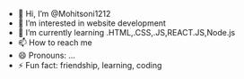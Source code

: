 - 👋 Hi, I’m @Mohitsoni1212
- 👀 I’m interested in website development 
- 🌱 I’m currently learning .HTML,.CSS,.JS,REACT.JS,Node.js 
- 📫 How to reach me
- 😄 Pronouns: ...
- ⚡ Fun fact: friendship, learning, coding

<!---
Mohitsoni1212/Mohitsoni1212 is a ✨ special ✨ repository because its `README.md` (this file) appears on your GitHub profile.
You can click the Preview link to take a look at your changes.
--->
